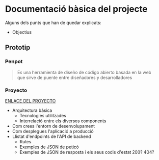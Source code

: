 # Documentació bàsica del projecte
Alguns dels punts que han de quedar explicats:
 * Objectius
 ## Prototip
 ### Penpot
 > Es una herramienta de diseño de código abierto basada en la web que sirve de puente entre diseñadores y desarrolladores 

### Proyecto 
[ENLACE DEL PROYECTO](https://design.penpot.app/#/view/1ab1fa36-da8e-809d-8004-faf42660579d?page-id=1ab1fa36-da8e-809d-8004-faf42660579e&section=interactions&index=0&share-id=c04641ea-355e-80b8-8004-fb31d971a5f3)

 * Arquitectura bàsica
   * Tecnologies utilitzades
   * Interrelació entre els diversos components
 * Com crees l'entorn de desenvolupament
 * Com desplegues l'aplicació a producció
 * Llistat d'endpoints de l'API de backend
    * Rutes
   * Exemples de JSON de peticó
   * Exemples de JSON de resposta i els seus codis d'estat 200? 404?
